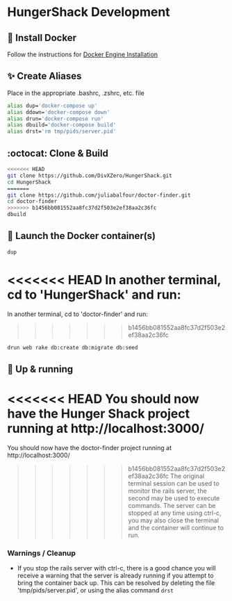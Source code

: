 # HungerShack Development

## :whale: Install Docker
Follow the instructions for
[Docker Engine Installation](https://docs.docker.com/engine/installation/)

## :sparkles: Create Aliases
Place in the appropriate .bashrc, .zshrc, etc. file
```bash
alias dup='docker-compose up'
alias ddown='docker-compose down'
alias drun='docker-compose run'
alias dbuild='docker-compose build'
alias drst='rm tmp/pids/server.pid'
```

## :octocat: Clone & Build
```bash
<<<<<<< HEAD
git clone https://github.com/DivXZero/HungerShack.git
cd HungerShack
=======
git clone https://github.com/juliabalfour/doctor-finder.git
cd doctor-finder
>>>>>>> b1456bb081552aa8fc37d2f503e2ef38aa2c36fc
dbuild
```

## :rocket: Launch the Docker container(s)
```bash
dup
```
<<<<<<< HEAD
In another terminal, cd to 'HungerShack' and run:
=======
In another terminal, cd to 'doctor-finder' and run:
>>>>>>> b1456bb081552aa8fc37d2f503e2ef38aa2c36fc
```bash
drun web rake db:create db:migrate db:seed
```

## :metal: Up & running
<<<<<<< HEAD
You should now have the Hunger Shack project running at http://localhost:3000/
=======
You should now have the doctor-finder project running at http://localhost:3000/
>>>>>>> b1456bb081552aa8fc37d2f503e2ef38aa2c36fc
The original terminal session can be used to monitor the rails server, the second may be used to execute commands. The server can be stopped at any time using ctrl-c, you may also close the terminal and the container will continue to run.

### Warnings / Cleanup

* If you stop the rails server with ctrl-c, there is a good chance you will receive a warning that the server is already running if you attempt to bring the container back up. This can be resolved by deleting the file 'tmp/pids/server.pid', or using the alias command ```drst```
